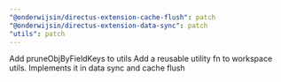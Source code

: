 ```yaml
---
"@onderwijsin/directus-extension-cache-flush": patch
"@onderwijsin/directus-extension-data-sync": patch
"utils": patch
---
```


Add pruneObjByFieldKeys to utils
Add a reusable utility fn to workspace utils. Implements it in data sync and cache flush

